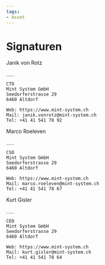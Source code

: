 ```yaml
---
tags:
- Asset
---
```

# Signaturen

Janik von Rotz

```
___

CTO
Mint System GmbH
Seedorferstrasse 29
6460 Altdorf

Web: https://www.mint-system.ch
Mail: janik.vonrotz@mint-system.ch
Tel: +41 41 541 78 92
```

Marco Roeleven

```
___

CSO
Mint System GmbH
Seedorferstrasse 29
6460 Altdorf

Web: https://www.mint-system.ch
Mail: marco.roeleven@mint-system.ch
Tel: +41 41 541 78 67
```

Kurt Gisler

```
___

CEO
Mint System GmbH
Seedorferstrasse 29
6460 Altdorf

Web: https://www.mint-system.ch
Mail: kurt.gisler@mint-system.ch
Tel: +41 41 541 78 64
```